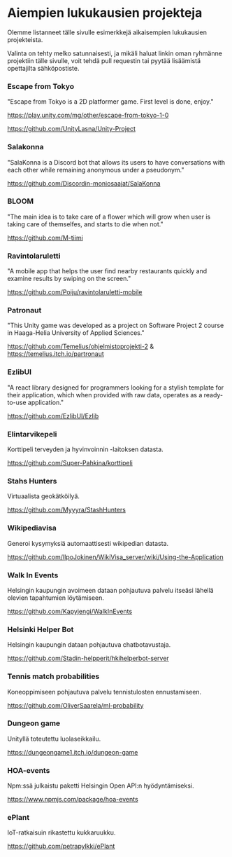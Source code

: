 # Aiempien lukukausien projekteja

Olemme listanneet tälle sivulle esimerkkejä aikaisempien lukukausien projekteista.

Valinta on tehty melko satunnaisesti, ja mikäli haluat linkin oman ryhmänne projektiin tälle sivulle, voit tehdä pull requestin tai pyytää lisäämistä opettajilta sähköpostiste.

### Escape from Tokyo

"Escape from Tokyo is a 2D platformer game. First level is done, enjoy."

https://play.unity.com/mg/other/escape-from-tokyo-1-0

https://github.com/UnityLasna/Unity-Project


### Salakonna

"SalaKonna is a Discord bot that allows its users to have conversations with each other while remaining anonymous under a pseudonym."

https://github.com/Discordin-moniosaajat/SalaKonna


### BLOOM

"The main idea is to take care of a flower which will grow when user is taking care of themselfes, and starts to die when not."

https://github.com/M-tiimi

### Ravintolaruletti

"A mobile app that helps the user find nearby restaurants quickly and examine results by swiping on the screen."

https://github.com/Poiju/ravintolaruletti-mobile

### Patronaut

"This Unity game was developed as a project on Software Project 2 course in Haaga-Helia University of Applied Sciences."

https://github.com/Temelius/ohjelmistoprojekti-2 & https://temelius.itch.io/partronaut

### EzlibUI

"A react library designed for programmers looking for a stylish template for their application, which when provided with raw data, operates as a ready-to-use application."

https://github.com/EzlibUI/Ezlib

### Elintarvikepeli

Korttipeli terveyden ja hyvinvoinnin -laitoksen datasta.

https://github.com/Super-Pahkina/korttipeli

### Stahs Hunters

Virtuaalista geokätköilyä.

https://github.com/Myyyra/StashHunters

### Wikipediavisa

Generoi kysymyksiä automaattisesti wikipedian datasta.

https://github.com/IlpoJokinen/WikiVisa_server/wiki/Using-the-Application

### Walk In Events

Helsingin kaupungin avoimeen dataan pohjautuva palvelu itseäsi lähellä olevien tapahtumien löytämiseen.

https://github.com/Kapyjengi/WalkInEvents

### Helsinki Helper Bot

Helsingin kaupungin dataan pohjautuva chatbotavustaja.

https://github.com/Stadin-helpperit/hkihelperbot-server

### Tennis match probabilities

Koneoppimiseen pohjautuva palvelu tennistulosten ennustamiseen.

https://github.com/OliverSaarela/ml-probability

### Dungeon game

Unityllä toteutettu luolaseikkailu.

https://dungeongame1.itch.io/dungeon-game

### HOA-events

Npm:ssä julkaistu paketti Helsingin Open API:n hyödyntämiseksi.

https://www.npmjs.com/package/hoa-events

### ePlant

IoT-ratkaisuin rikastettu kukkaruukku.

https://github.com/petrapylkki/ePlant
